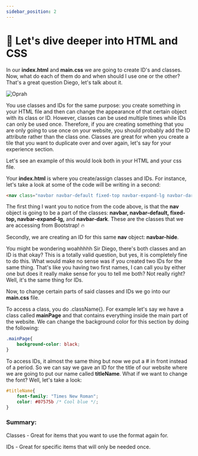 ```yaml
---
sidebar_position: 2
---
```


# 🤿 Let's dive deeper into HTML and CSS

In our **index.html** and **main.css** we are going to create ID's and classes. Now, what do each of them do and when should I use one or the other? That's a great question Diego, let's talk about it.

![Oprah](https://media4.giphy.com/media/As7dzE5IDlM3ygg61X/giphy.gif?cid=6c09b9523lr2i0qvtxxx9adw2chrgktes3cm4hpk291rp41y&ep=v1_internal_gif_by_id&rid=giphy.gif&ct=g)

You use classes and IDs for the same purpose: you create something in your HTML file and then can change the appearance of that certain object with its class or ID. However, classes can be used multiple times while IDs can only be used once. Therefore, if you are creating something that you are only going to use once on your website, you should probably add the ID attribute rather than the class one. Classes are great for when you create a tile that you want to duplicate over and over again, let's say for your experience section. 

Let's see an example of this would look both in your HTML and your css file.

Your **index.html** is where you create/assign classes and IDs. For instance, let's take a look at some of the code will be writing in a second:

``` html
<nav class="navbar navbar-default fixed-top navbar-expand-lg navbar-dark" id="navbar-hide">
```

The first thing I want you to notice from the code above, is that the **nav** object is going to be a part of the classes: **navbar, navbar-default, fixed-top, navbar-expand-lg,** and **navbar-dark**. These are the classes that we are accessing from Bootstrap! 🔥

Secondly, we are creating an ID for this same **nav** object: **navbar-hide**. 

You might be wondering woahhhhh Sir Diego, there's both classes and an ID is that okay? This is a totally valid question, but yes, it is completely fine to do this. What would make no sense was if you created two IDs for the same thing. That's like you having two first names, I can call you by either one but does it really make sense for you to tell me both? Not really right? Well, it's the same thing for IDs.

Now, to change certain parts of said classes and IDs we go into our **main.css** file.

To access a class, you do .className{}. For example let's say we have a class called **mainPage** and that contains everything inside the main part of the website. We can change the background color for this section by doing the following:

``` css
.mainPage{
    background-color: black;
}
```

To access IDs, it almost the same thing but now we put a # in front instead of a period. So we can say we gave an ID for the title of our website where we are going to put our name called **titleName**. What if we want to change the font? Well, let's take a look:

```css
#titleName{
    font-family: "Times New Roman";
    color: #07575b /* Cool blue */;
}
```
### Summary:
Classes - Great for items that you want to use the format again for.

IDs - Great for specific items that will only be needed once.